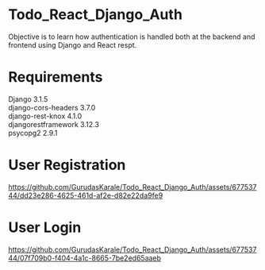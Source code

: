 # Todo_React_Django_Auth
 Objective is to learn how authentication is handled both at the backend and frontend using Django and React respt.

# Requirements  
Django              3.1.5  
django-cors-headers 3.7.0  
django-rest-knox    4.1.0  
djangorestframework 3.12.3  
psycopg2            2.9.1  

# User Registration

https://github.com/GurudasKarale/Todo_React_Django_Auth/assets/67753744/dd23e286-4625-461d-af2e-d82e22da9fe9

# User Login

https://github.com/GurudasKarale/Todo_React_Django_Auth/assets/67753744/07f709b0-f404-4a1c-8665-7be2ed65aaeb



